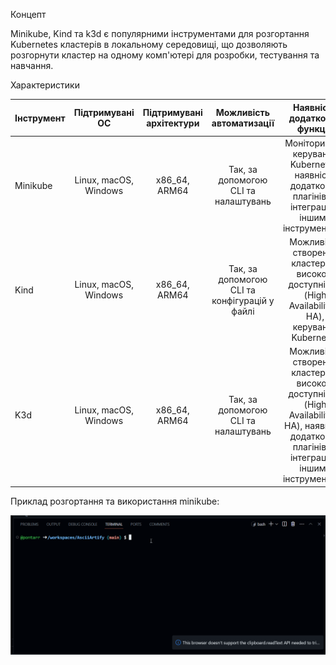 Концепт 

Minikube, Kind та k3d є популярними інструментами для розгортання Kubernetes кластерів в локальному середовищі, що дозволяють розгорнути кластер на одному комп'ютері для розробки, тестування та навчання.

Характеристики

| Інструмент | Підтримувані ОС | Підтримувані архітектури | Можливість автоматизації | Наявність додаткових функцій |
|------------|:--------------:|:------------------------:|:------------------------:|:---------------------------:|
| Minikube   | Linux, macOS, Windows | x86_64, ARM64 | Так, за допомогою CLI та налаштувань | Моніторинг та керування Kubernetes, наявність додаткових плагінів та інтеграція з іншими інструментами |
| Kind       | Linux, macOS, Windows | x86_64, ARM64 | Так, за допомогою CLI та конфігурацій у файлі | Можливість створення кластерів з високою доступністю (High Availability - HA), керування Kubernetes |
| K3d        | Linux, macOS, Windows | x86_64, ARM64 | Так, за допомогою CLI та налаштувань | Можливість створення кластерів з високою доступністю (High Availability - HA), наявність додаткових плагінів та інтеграція з іншими інструментами |

Приклад розгортання та використання minikube:

![Image](/doc/data/minikube.gif)



